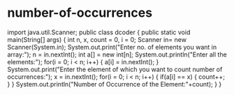 # number-of-occurrences
import java.util.Scanner;
public class dcoder
{
    public static void main(String[] args) 
    {
        int n, x, count = 0, i = 0;
        Scanner in= new Scanner(System.in);
        System.out.print("Enter no. of elements you want in array:");
        n = in.nextInt();
        int a[] = new int[n];
        System.out.println("Enter all the elements:");
        for(i = 0; i < n; i++)
        {
            a[i] = in.nextInt();
        }
        System.out.print("Enter the element of which you want to count number of occurrences:");
        x = in.nextInt();
        for(i = 0; i < n; i++)
        {
            if(a[i] == x)
            {
                count++;
            }
        }
        System.out.println("Number of Occurrence of the Element:"+count);
    }
}
